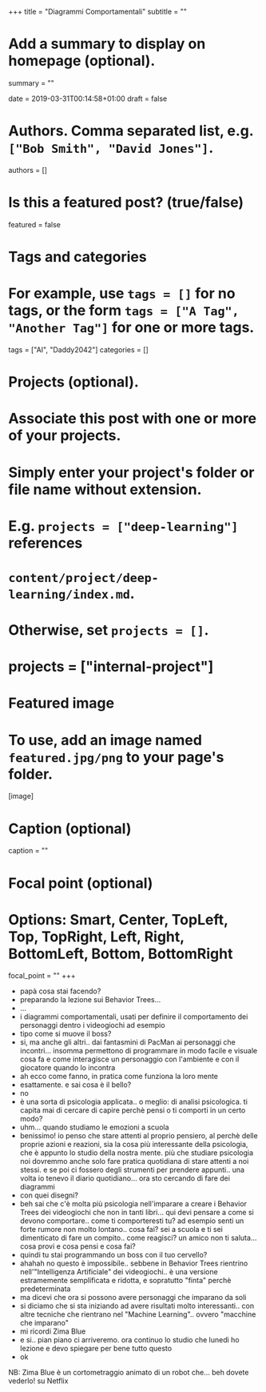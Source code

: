 +++
title = "Diagrammi Comportamentali"
subtitle = ""

# Add a summary to display on homepage (optional).
summary = ""

date = 2019-03-31T00:14:58+01:00
draft = false

# Authors. Comma separated list, e.g. `["Bob Smith", "David Jones"]`.
authors = []

# Is this a featured post? (true/false)
featured = false

# Tags and categories
# For example, use `tags = []` for no tags, or the form `tags = ["A Tag", "Another Tag"]` for one or more tags.
tags = ["AI", "Daddy2042"]
categories = []

# Projects (optional).
#   Associate this post with one or more of your projects.
#   Simply enter your project's folder or file name without extension.
#   E.g. `projects = ["deep-learning"]` references 
#   `content/project/deep-learning/index.md`.
#   Otherwise, set `projects = []`.
# projects = ["internal-project"]

# Featured image
# To use, add an image named `featured.jpg/png` to your page's folder. 
[image]
  # Caption (optional)
  caption = ""

  # Focal point (optional)
  # Options: Smart, Center, TopLeft, Top, TopRight, Left, Right, BottomLeft, Bottom, BottomRight
  focal_point = ""
+++

- papà cosa stai facendo?
- preparando la lezione sui Behavior Trees...
- ...
- i diagrammi comportamentali, usati per definire il comportamento dei personaggi dentro i videogiochi ad esempio
- tipo come si muove il boss?
- si, ma anche gli altri.. dai fantasmini di PacMan ai personaggi che incontri... insomma permettono di programmare in modo facile e visuale cosa fa e come interagisce un personaggio con l'ambiente e con il giocatore quando lo incontra
- ah ecco come fanno, in pratica come funziona la loro mente
- esattamente. e sai cosa è il bello?
- no
- è una sorta di psicologia applicata.. o meglio: di analisi psicologica. ti capita mai di cercare di capire perchè pensi o ti comporti in un certo modo?
- uhm... quando studiamo le emozioni a scuola
- benissimo! io penso che stare attenti al proprio pensiero, al perchè delle proprie azioni e reazioni, sia la cosa più interessante della psicologia, che è appunto lo studio della nostra mente. più che studiare psicologia noi dovremmo anche solo fare pratica quotidiana di stare attenti a noi stessi.
e se poi ci fossero degli strumenti per prendere appunti.. una volta io tenevo il diario quotidiano... ora sto cercando di fare dei diagrammi
- con quei disegni?
- beh sai che c'è molta più psicologia nell'imparare a creare i Behavior Trees dei videogiochi che non in tanti libri... 
qui devi pensare a come si devono comportare.. come ti comporteresti tu? ad esempio senti un forte rumore non molto lontano.. cosa fai?
sei a scuola e ti sei dimenticato di fare un compito.. come reagisci?
un amico non ti saluta... cosa provi e cosa pensi e cosa fai?
- quindi tu stai programmando un boss con il tuo cervello?
- ahahah no questo è impossibile.. sebbene in Behavior Trees rientrino nell'"Intelligenza Artificiale" dei videogiochi.. è una versione estramemente semplificata e ridotta, e sopratutto "finta" perchè predeterminata
- ma dicevi che ora si possono avere personaggi che imparano da soli
- si diciamo che si sta iniziando ad avere risultati molto interessanti.. con altre tecniche che rientrano nel "Machine Learning".. ovvero "macchine che imparano"
- mi ricordi Zima Blue
- e si.. pian piano ci arriveremo. ora continuo lo studio che lunedì ho lezione e devo spiegare per bene tutto questo
- ok

NB: Zima Blue è un cortometraggio animato di un robot che... beh dovete vederlo! su Netflix
